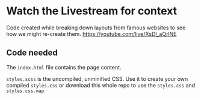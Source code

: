 # Watch the Livestream for context
Code created while breaking down layouts from famous websites to see how we might re-create them.
https://youtube.com/live/XsDl_aQrlNE

## Code needed
The `index.html` file contains the page content. 

`styles.scss` is the uncompiled, unminified CSS. Use it to create your own compiled `styles.css` or download this whole repo to use the `styles.css` and `styles.css.map`
